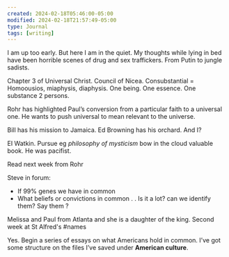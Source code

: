 ```yaml
---
created: 2024-02-18T05:46:00-05:00
modified: 2024-02-18T21:57:49-05:00
type: Journal
tags: [writing]
---
```


I am up too early. But here I am in the quiet. My thoughts while lying in bed have been horrible scenes of drug and sex traffickers. From Putin to jungle sadists.

Chapter 3 of Universal Christ. Council of Nicea. Consubstantial =
Homoousios, miaphysis, diaphysis. One being. One essence. One substance 2 persons.

Rohr has highlighted Paul’s conversion from a particular faith to a universal one. He wants to push universal to mean relevant to the universe.

Bill has his mission to Jamaica. Ed Browning has his orchard. And I?

EI Watkin. Pursue eg *philosophy of mysticism*  bow in the cloud valuable book. He was pacifist.

Read next week from Rohr 

Steve in forum:

- If 99% genes we have in common
- What beliefs or convictions in common . . Is it a lot? can we identify them? Say them ?

Melissa and Paul from Atlanta and she is a daughter of the king. Second week at St Alfred's
#names

Yes. Begin a series of essays on what Americans hold in common. I’ve got some structure on the files I’ve saved under **American culture**.

